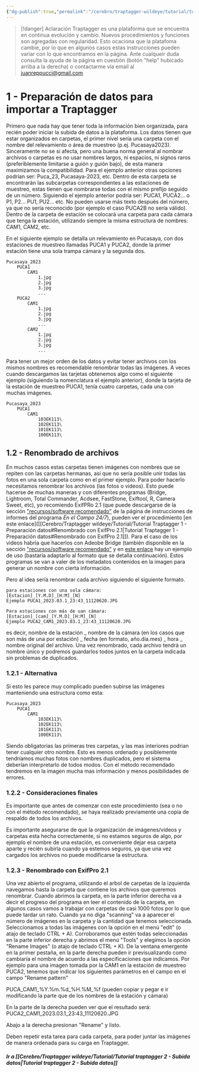 ```yaml
---
{"dg-publish":true,"permalink":"/cerebro/traptagger-wildeye/tutorial/tutorial-traptagger-1-preparacion-datos-1/","noteIcon":""}
---
```



> [!danger] Aclaración
> Traptagger es una plataforma que se encuentra en continua evolución y cambio. Nuevos procedimientos y funciones son agregadas con regularidad. Esto ocaciona que la platafoma cambie, por lo que en algunos casos estas instrucciones pueden variar con lo que encontramos en la página. Ante cualqueir duda consulta la ayuda de la página en cuestión (botón "help" hubicado arriba a la derecha) o contactarme vía email al juanreppucci@gmail.com 

# 1 - Preparación de datos para importar a Traptagger

 Primero que nada hay que tener toda la información bien organizada, para recién poder iniciar la subida de datos a la plataforma. 
Los datos tienen que estar organizados en carpetas, el primer nivel sería una carpeta con el nombre del relevamiento o área de muestreo (p.ej. Pucasaya2023). Sinceramente no se si afecta, pero una buena norma general al nombrar archivos o carpetas es no usar nombres largos, ni espacios, ni signos raros (preferiblemente limitarse a guión y guión bajo), de esta manera maximizamos la compatibilidad. Para el ejemplo anterior otras opciones podrían ser: Puca_23, Pucasaya-2023, etc. 
Dentro de esta carpeta se encontrarán las subcarpetas correspondientes a las estaciones de muestreo, estas tienen que nombrarse todas con el mismo prefijo seguido de un número. Siguiendo el ejemplo anterior podría ser: PUCA1, PUCA2... o P1, P2... PU1, PU2... etc. No pueden usarse más texto después del número, ya que no sería reconocido (por ejemplo el caso PUCA2B no sería válido). 
Dentro de la carpeta de estación se colocará una carpeta para cada cámara que tenga la estación, utilizando siempre la misma estructura de nombres: CAM1, CAM2, etc.

En el siguiente ejemplo se detalla un relevamiento en Pucasaya, con dos estaciones de muestreo llamadas PUCA1 y PUCA2, donde la primer estación tiene una sola trampa cámara y la segunda dos.
```
Pucasaya_2023
	PUCA1
		CAM1
			1.jpg
			2.jpg
			3.jpg
			...
	PUCA2
		CAM1
			1.jpg
			2.jpg
			3.jpg
			...
		CAM2
			1.jpg
			2.jpg
			3.jpg
			...

```


Para tener un mejor orden de los datos y evitar tener archivos con los mismos nombres es recomendable renombrar todas las imágenes. A veces cuando descargamos las tarjetas obtenemos algo como el siguiente ejemplo (siguiendo la nomenclatura el ejemplo anterior), donde la tarjeta de la estación de muestreo PUCA1, tenía cuatro carpetas, cada una con muchas imágenes.   

```
Pucasaya_2023
	PUCA1
		CAM1
			103EK113\
			102EK113\
			101EK113\
			100EK113\
```

## 1.2 - Renombrado de archivos 
En muchos casos estas carpetas tienen imágenes con nombres que se repiten con las carpetas hermanas, así que no sería posible unir todas las fotos en una sola carpeta como en el primer ejemplo. Para poder hacerlo necesitamos renombrar los archivos (las fotos o videos). Esto puede hacerse de muchas maneras y con diferentes programas (Bridge, Lightroom, Total Commander, Acdsee, FastStone, Exiftool, R, Camera Sweet, etc), yo recomiendo ExifPRo 2.1 (que puede descargarse de la sección ["recursos/software recomendado"](https://sites.google.com/view/guia-reporte-campanas/recursos) de la página de instrucciones de informes del programa *En el Campo 24/7*), pueden ver el procedimiento [en este enlace]([[Cerebro/Traptagger wildeye/Tutorial/Tutorial Traptagger 1 - Preparación datos#Renombrado con ExifPro 2.1\|Tutorial Traptagger 1 - Preparación datos#Renombrado con ExifPro 2.1]]). Para el caso de los videos habría que hacerlos con Adeobe Bridge (también disponible en la sección ["recursos/software recomendado"](https://sites.google.com/view/guia-reporte-campanas/recursos) y en [este enlace](https://www.youtube.com/watch?v=nPruj8_gOqE) hay un ejemplo de uso (bastaría adaptarlo al formato que se detalla continuación). Estos programas se van a valer de los metadatos  contenidos en la imagen para generar un nombre con cierta información.

Pero al idea sería renombrar cada archivo siguiendo el siguiente formato. 
```
para estaciones con una sola cámara:
[Estacion]_[Y.M.D]_[H:M]_[N]
Ejemplo PUCA1_2023.03.1_23:43_11120620.JPG 

Para estaciones con más de uan cámara:
[Estacion]_[cam]_[Y.M.D]_[H:M]_[N]
Ejemplo PUCA2_CAM1_2023.03.1_23:43_11120620.JPG
```

es decir, nombre de la estación _ nombre de la cámara (en los casos que son más de una por estación) _ fecha (en formato, año.día.mes) _ hora _ nombre original del archivo.
Una vez renombrado, cada archivo tendrá un nombre único y podremos guardarlos todos juntos en la carpeta indicada sin problemas de duplicados. 

### 1.2.1 - Alternativa
Si esto les parece muy complicado pueden subirse las imágenes manteniendo una estructura como esta:
```
Pucasaya_2023
	PUCA1
		CAM1
			103EK113\
			102EK113\
			101EK113\
			100EK113\
```

Siendo obligatorias las primeras tres carpetas, y las mas interiores podrian tener cualquier otro nombre. Esto es menos ordenado y posiblemente tendríamos muchas fotos con nombres duplicados, pero el sistema deberían interpretarlo de todos modos. Con el método recomendado tendremos en la imagen mucha mas información y menos posibilidades de errores. 

### 1.2.2 - Consideraciones finales

Es importante que antes de comenzar con este procedimiento (sea o no con el método recomendado), se haya realizado previamente una copia de respaldo de todos los archivos.  

Es importante asegurarse de que la organización de imágenes/videos y carpetas esta hecha correctamente, si no estamos seguros de algo, por ejemplo el nombre de una estación, es conveniente dejar esa carpeta aparte y recién subirla cuando ya estemos seguros, ya que una vez cargados los archivos no puede modificarse la estructura. 


### 1.2.3 - Renombrado con ExifPro 2.1
Una vez abierto el programa, utilizando el arbol de carpetas de la izquierda navegamos hasta la carpeta que contiene los archivos que queremos renombrar. Cuando abrimos la carpeta, en la parte inferior derecha va a decir el progreso del programa en leer el contenido de la carpeta, en algunos casos vamos a trabajar con carpetas de casi 1000 fotos por lo que puede tardar un rato. Cuando ya no diga "scanning" va a aparecer el número de imágenes en la carpeta y la cantidad que tenemos seleccionada. Seleccionamos a todas las imágenes con la opción en el menú "edit" (o atajo de teclado CTRL + A). Corroboramos que estén todas seleccionadas en la parte inferior derecha y abrimos el menú "Tools" y elegimos la opción "Rename Images" (o atajo de teclado CTRL + K). De la ventana emergente en la primer pestaña, en la parte derecha pueden ir previsualizando como cambiaría el nombre de acuerdo a las especificaciones que indicamos. Por ejemplo para una imagen tomada por la CAM1 en la estación de muestreo PUCA2, tenemos que indicar los siguientes parámetros en el campo en el campo "Rename pattern"  

PUCA_CAM1_%Y.%m.%d_%H.%M_%f (pueden copiar y pegar e ir modificando la parte que de los nombres de la estación y cámara)

En la parte de la derecha pueden ver que el resultado será:
PUCA2_CAM1_2023.03.1_23:43_11120620.JPG

Abajo a la derecha presionan "Rename" y listo.

Deben repetir esta tarea para cada carpeta, para poder juntar las imágenes de manera ordenada para su carga en Traptagger. 


##### Ir a [[Cerebro/Traptagger wildeye/Tutorial/Tutorial traptagger 2 - Subida datos\|Tutorial traptagger 2 - Subida datos]]


